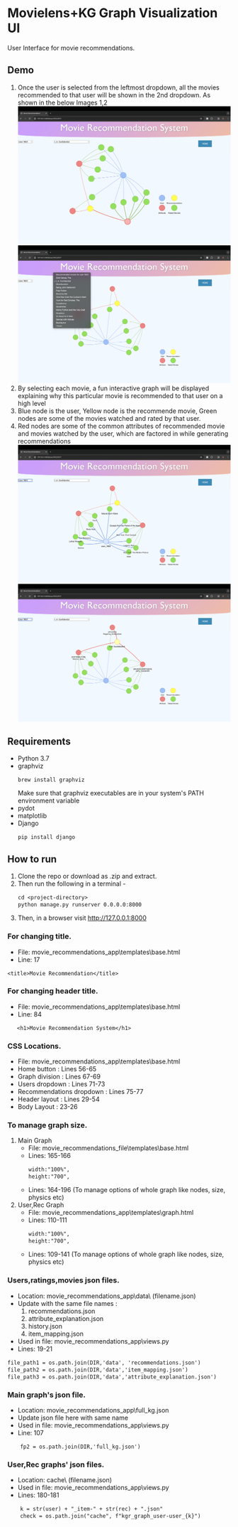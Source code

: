 # Movielens+KG Graph Visualization UI
User Interface for movie recommendations. 

## Demo
1. Once the user is selected from the leftmost dropdown, all the movies recommended to that user will be shown in the 2nd dropdown. As shown in the below Images 1,2
    ![My Image](images/Demo_4.png "Image 1")
    ![My Image](images/Demo_3.png "Image 1")
2. By selecting each movie, a fun interactive graph will be displayed explaining why this particular movie is recommended to that user on a high level
3. Blue node is the user, Yellow node is the recommende movie, Green nodes are some of the movies watched and rated by that user. 
4. Red nodes are some of the common attributes of recommended movie and movies watched by the user, which are factored in while generating recommendations 
    ![My Image](images/Demo_1.png "Image 3")
    ![My Image](images/Demo_2.png "Image 4")

## Requirements
* Python 3.7
* graphviz
    ```
    brew install graphviz
    ```
    Make sure that graphviz executables are in your system's PATH environment variable
* pydot
* matplotlib
* Django
    ```
    pip install django
    ```

## How to run
1. Clone the repo or download as .zip and extract.
2. Then run the following in a terminal - 
    ```
    cd <project-directory>
    python manage.py runserver 0.0.0.0:8000
    ```
3. Then, in a browser visit http://127.0.0.1:8000


### For changing title.
  * File: movie_recommendations_app\templates\base.html
  * Line: 17 
 ```
<title>Movie Recommendation</title>
 ```
 
 ### For changing header title.
 * File: movie_recommendations_app\templates\base.html
 * Line: 84 
 ```
    <h1>Movie Recommendation System</h1>
```

### CSS Locations.
* File: movie_recommendations_app\templates\base.html
* Home button : Lines 56-65
* Graph division : Lines 67-69
* Users dropdown : Lines 71-73
* Recommendations dropdown : Lines 75-77
* Header layout : Lines 29-54
* Body Layout : 23-26

### To manage graph size.
1. Main Graph
    * File: movie_recommendations_file\templates\base.html
    * Lines: 165-166
        ```
        width:"100%",
        height:"700",
        ```
    * Lines: 164-196 (To manage options of whole graph like nodes, size, physics etc)
2. User,Rec Graph
    * File: movie_recommendations_app\templates\graph.html
    * Lines: 110-111
        ```
        width:"100%",
        height:"700",
        ```
    * Lines: 109-141 (To manage options of whole graph like nodes, size, physics etc)

### Users,ratings,movies json files.
* Location: movie_recommendations_app\data\ (filename.json)
* Update with the same file names :
    1. recommendations.json
    2. attribute_explanation.json
    3. history.json
    4. item_mapping.json
* Used in file: movie_recommendations_app\views.py
* Lines: 19-21
```
file_path1 = os.path.join(DIR,'data', 'recommendations.json')
file_path2 = os.path.join(DIR,'data','item_mapping.json')
file_path3 = os.path.join(DIR,'data','attribute_explanation.json')
```

### Main graph's json file.
* Location: movie_recommendations_app\full_kg.json
* Update json file here with same name 
* Used in file: movie_recommendations_app\views.py
* Line: 107
```
    fp2 = os.path.join(DIR,'full_kg.json')
```

### User,Rec graphs' json files.
* Location: cache\ (filename.json)
* Used in file: movie_recommendations_app\views.py
* Lines: 180-181
```
    k = str(user) + "_item-" + str(rec) + ".json"
    check = os.path.join("cache", f"kgr_graph_user-user_{k}")
```
